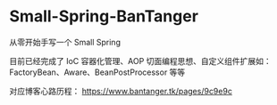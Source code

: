 # Small-Spring-BanTanger
从零开始手写一个 Small Spring

目前已经完成了 IoC 容器化管理、AOP 切面编程思想、自定义组件扩展如：FactoryBean、Aware、BeanPostProcessor 等等

对应博客心路历程：
https://www.bantanger.tk/pages/9c9e9c
